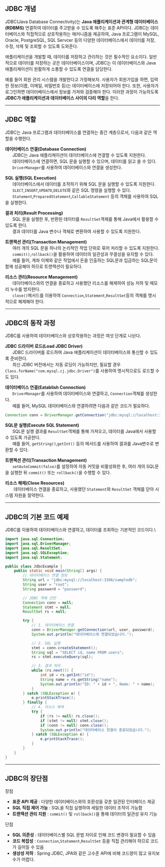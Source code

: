 ## JDBC 개념
JDBC(Java Database Connectivity)는 **Java 애플리케이션과 관계형 데이터베이스(RDBMS)** 연결하여 데이터를 주고받을 수 있도록 해주는 표준 API이다. JDBC는 데이터베이스와 직접적으로 상호작용하는 매커니즘을 제공하여,
Java 프로그램이 MySQL, Oracle, PostgreSQL, SQL Servcer 등의 다양한 데이터베이스에서 데이터를 저장, 수정, 삭제 및 조회할 수 있도록 도와준다.

애플리케이션을 개발할 때, 데이터를 저장하고 관리하는 것은 필수적인 요소이다. 일반적으로 데이터를 저장하는 곳은 데이터베이스이며, JDBC는 이 데이터베이스와 Java 애플리케이션이 원활하게 소통할 수 있도록 연결을 담당한다.

예를 들어 회원 관리 시스템을 개발한다고 가정해보자. 사용자가 회원가입을 하면, 입력한 정보(이름, 이메일, 비밀번호 등)는 데이터베이스에 저장되어야 한다. 또한, 사용자가 로그인하면 데이터베이스에서 정보를 가져와 검증해야 한다.
이러한 과정이 가능하도록 **JDBC가 애플리케이션과 데이터베이스 사이의 다리 역할**을 한다.

--------------
## JDBC 역할
JDBC는 Java 프로그램과 데이터베이스를 연결하는 중간 계층으로서, 다음과 같은 역할을 수행한다.

**데이터베이스 연결(Database Connection)**<br>
&nbsp;&nbsp;&nbsp;&nbsp;&nbsp;&nbsp;JDBC는 Java 애플리케이션이 데이터베이스에 연결할 수 있도록 지원한다.<br>
&nbsp;&nbsp;&nbsp;&nbsp;&nbsp;&nbsp;데이터베이스에 연결하면, SQL 문을 실행할 수 있으며, 데이터를 읽고 쓸 수 있다.<br>
&nbsp;&nbsp;&nbsp;&nbsp;&nbsp;&nbsp;```DriverManager```를 사용하여 데이터베이스와 연결을 생성한다.

**SQL 실행(SQL Execution)**<br>
&nbsp;&nbsp;&nbsp;&nbsp;&nbsp;&nbsp;데이터베이스에서 데이터를 조작하기 위해 SQL 문을 실행할 수 있도록 지원한다.<br>
&nbsp;&nbsp;&nbsp;&nbsp;&nbsp;&nbsp;```SLECT```,```INSERT```,```UPDATE```,```DELETE```와 같은 SQL 명령을 실행할 수 있다.<br>
&nbsp;&nbsp;&nbsp;&nbsp;&nbsp;&nbsp;```Statement```,```PreparedStatement```,```CallableStatement``` 등의 객체를 사용하여 SQL을 실행한다.

**결과 처리(Result Processing)**<br>
&nbsp;&nbsp;&nbsp;&nbsp;&nbsp;&nbsp;SQL 문을 실행한 후, 반환된 데이터를 ```ResultSet```객체를 통해 Java에서 활용할 수 있도록 한다.<br>
&nbsp;&nbsp;&nbsp;&nbsp;&nbsp;&nbsp;결과 데이터를 Java 변수나 객체로 변환하여 사용할 수 있도록 지원한다.

**트랜잭션 관리(Transaction Management)**<br>
&nbsp;&nbsp;&nbsp;&nbsp;&nbsp;&nbsp;여러 개의 SQL 문을 하나의 논리적인 작업 단위로 묶어 처리할 수 있도록 지원한다.<br>
&nbsp;&nbsp;&nbsp;&nbsp;&nbsp;&nbsp;```commit()```,```rollback()```을 활용하여 데이터의 일관성과 무결성을 유지할 수 있다.<br>
&nbsp;&nbsp;&nbsp;&nbsp;&nbsp;&nbsp;예를 들어, 계좌 이체와 같은 작업에서 돈을 인출하는 SQL문과 입금하는 SQL문이 함께 성공해야 하므로 트랜잭션이 필요하다.

**리소스 관리(Resource Management)** <br>
&nbsp;&nbsp;&nbsp;&nbsp;&nbsp;&nbsp;데이터베이스와의 연결을 종료하고 사용했던 리소스를 해제하여 성능 저하 및 메모리 누수를 방지한다.<br>
&nbsp;&nbsp;&nbsp;&nbsp;&nbsp;&nbsp;```close()```메서드를 이용하여 ```Connection```,```Statement```,```ResultSet```등의 객체를 명시적으로 해제해야 한다.

---------------
## JDBC의 동작 과정
JDBC를 사용하여 데이터베이스와 상호작용하는 과정은 여섯 단계로 나뉜다.

**JDBC 드라이버 로드(Load JDBC Driver)** <br>
&nbsp;&nbsp;&nbsp;&nbsp;&nbsp;&nbsp;JDBC 드라이버를 로드하여 Java 애플리케이션이 데이터베이스와 통신할 수 있도록 준비한다.<br>
&nbsp;&nbsp;&nbsp;&nbsp;&nbsp;&nbsp;최신 JDBC 버전에서는 자동 로딩이 가능하지만, 필요할 경우 ```Class.forName("com.mysql.cj.jdbc.Driver")```를 사용하여 명시적으로도 로드할 수도 있다.

**데이터베이스 연결(Eatablish Connection)** <br>
&nbsp;&nbsp;&nbsp;&nbsp;&nbsp;&nbsp;```DriverManager```를 사용하여 데이터베이스와 연결하고, ```Connection```객체를 생성한다.<br>
&nbsp;&nbsp;&nbsp;&nbsp;&nbsp;&nbsp;예를 들어, MySQL 데이터베이스와 연결하려면 다음과 같은 코드가 필요하다.<br>
```java
Connection conn = DriverManager.getConnection("jdbc:mysql://localhost:3306/sampledb", "root", "password");
```

**SQL문 실행(Execute SQL Statement)** <br>
&nbsp;&nbsp;&nbsp;&nbsp;&nbsp;&nbsp;SQL문 실행 결과를 ```ResultSet```객체를 통해 가져오고, 데이터를 Java에서 사용할 수 있도록 가공한다.<br>
&nbsp;&nbsp;&nbsp;&nbsp;&nbsp;&nbsp;예를 들어, ```getString()```,```getInt()``` 등의 메서드를 사용하여 결과를 Java변수로 변환할 수 있다.<br>

**트랜잭션 관리(Transaction Management)** <br>
&nbsp;&nbsp;&nbsp;&nbsp;&nbsp;&nbsp;```setAutoCommit(false)```를 설정하여 자동 커밋을 비활성화한 후, 여러 개의 SQL문을 실행한 뒤 ```commit()``` 또는 ```rollback()```을 수행할 수 있다.

**리소스 해제(Close Resources)** <br>
&nbsp;&nbsp;&nbsp;&nbsp;&nbsp;&nbsp; 데이터베이스 연결을 종료하고, 사용했던 ```Statement```와 ```ResultSet``` 객체를 닫아 시스템 자원을 절약한다.

------------------
## JDBC의 기본 코드 예제
JDBC를 이용하여 데이터베이스와 연결하고, 데이터를 조회하는 기본적인 코드이다.\
```java
import java.sql.Connection;
import java.sql.DriverManager;
import java.sql.ResultSet;
import java.sql.SQLException;
import java.sql.Statement;

public class JdbcExample {
    public static void main(String[] args) {
        // 데이터베이스 연결 정보
        String url = "jdbc:mysql://localhost:3306/sampledb";
        String user = "root";
        String password = "password";

        // JDBC 객체 선언
        Connection conn = null;
        Statement stmt = null;
        ResultSet rs = null;

        try {
            // 1. 데이터베이스 연결
            conn = DriverManager.getConnection(url, user, password);
            System.out.println("데이터베이스에 연결되었습니다.");

            // 2. SQL 실행
            stmt = conn.createStatement();
            String sql = "SELECT id, name FROM users";
            rs = stmt.executeQuery(sql);

            // 3. 결과 처리
            while (rs.next()) {
                int id = rs.getInt("id");
                String name = rs.getString("name");
                System.out.println("ID: " + id + ", Name: " + name);
            }
        } catch (SQLException e) {
            e.printStackTrace();
        } finally {
            // 4. 리소스 해제
            try {
                if (rs != null) rs.close();
                if (stmt != null) stmt.close();
                if (conn != null) conn.close();
                System.out.println("데이터베이스 연결이 종료되었습니다.");
            } catch (SQLException e) {
                e.printStackTrace();
            }
        }
    }
}
```
---------------
## JDBC의 장단점
장점
+ **표준 API 제공** : 다양한 데이터베이스와의 호환성을 갖춘 일관된 인터페이스 제공
+ **SQL 직접 제어 가능** : SQL을 직접 실행하여 세밀한 데이터 조작이 가능함
+ **트랜잭션 관리 지원** : ```commit()``` 및 ```rollback()```을 통해 데이터의 일관성 유지 기능

단점
+ **SQL 의존성** : 데이터베이스별 SQL 문법 차이로 인해 코드 변경이 필요할 수 있음
+ **코드 복잡성** : ```Connection```,```Statement```,```ResultSet``` 등을 직접 관리해야 하므로 코드가 길어질 수 있음
+ **생상성 저하** : Spring JDBC, JPA와 같은 고수준 API에 비해 코드량이 많고 유지보수가 어렵다.

